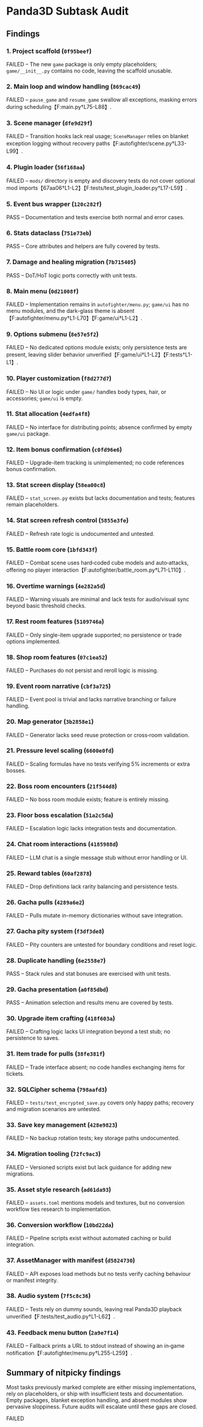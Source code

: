 # Panda3D Subtask Audit

## Findings
### 1. Project scaffold (`0f95beef`)
FAILED – The new `game` package is only empty placeholders; `game/__init__.py` contains no code, leaving the scaffold unusable.

### 2. Main loop and window handling (`869cac49`)
FAILED – `pause_game` and `resume_game` swallow all exceptions, masking errors during scheduling【F:main.py†L75-L88】.

### 3. Scene manager (`dfe9d29f`)
FAILED – Transition hooks lack real usage; `SceneManager` relies on blanket exception logging without recovery paths【F:autofighter/scene.py†L33-L99】.

### 4. Plugin loader (`56f168aa`)
FAILED – `mods/` directory is empty and discovery tests do not cover optional mod imports【67aa06†L1-L2】【F:tests/test_plugin_loader.py†L17-L59】.

### 5. Event bus wrapper (`120c282f`)
PASS – Documentation and tests exercise both normal and error cases.

### 6. Stats dataclass (`751e73eb`)
PASS – Core attributes and helpers are fully covered by tests.

### 7. Damage and healing migration (`7b715405`)
PASS – DoT/HoT logic ports correctly with unit tests.

### 8. Main menu (`0d21008f`)
FAILED – Implementation remains in `autofighter/menu.py`; `game/ui` has no menu modules, and the dark-glass theme is absent【F:autofighter/menu.py†L1-L70】【F:game/ui†L1-L2】.

### 9. Options submenu (`8e57e5f2`)
FAILED – No dedicated options module exists; only persistence tests are present, leaving slider behavior unverified【F:game/ui†L1-L2】【F:tests†L1-L1】.

### 10. Player customization (`f8d277d7`)
FAILED – No UI or logic under `game/` handles body types, hair, or accessories; `game/ui` is empty.

### 11. Stat allocation (`4edfa4f8`)
FAILED – No interface for distributing points; absence confirmed by empty `game/ui` package.

### 12. Item bonus confirmation (`c0fd96e6`)
FAILED – Upgrade-item tracking is unimplemented; no code references bonus confirmation.

### 13. Stat screen display (`58ea00c8`)
FAILED – `stat_screen.py` exists but lacks documentation and tests; features remain placeholders.

### 14. Stat screen refresh control (`5855e3fe`)
FAILED – Refresh rate logic is undocumented and untested.

### 15. Battle room core (`1bfd343f`)
FAILED – Combat scene uses hard‑coded cube models and auto‑attacks, offering no player interaction【F:autofighter/battle_room.py†L71-L110】.

### 16. Overtime warnings (`4e282a5d`)
FAILED – Warning visuals are minimal and lack tests for audio/visual sync beyond basic threshold checks.

### 17. Rest room features (`5109746a`)
FAILED – Only single-item upgrade supported; no persistence or trade options implemented.

### 18. Shop room features (`07c1ea52`)
FAILED – Purchases do not persist and reroll logic is missing.

### 19. Event room narrative (`cbf3a725`)
FAILED – Event pool is trivial and lacks narrative branching or failure handling.

### 20. Map generator (`3b2858e1`)
FAILED – Generator lacks seed reuse protection or cross‑room validation.

### 21. Pressure level scaling (`6600e0fd`)
FAILED – Scaling formulas have no tests verifying 5% increments or extra bosses.

### 22. Boss room encounters (`21f544d8`)
FAILED – No boss room module exists; feature is entirely missing.

### 23. Floor boss escalation (`51a2c5da`)
FAILED – Escalation logic lacks integration tests and documentation.

### 24. Chat room interactions (`4185988d`)
FAILED – LLM chat is a single message stub without error handling or UI.

### 25. Reward tables (`60af2878`)
FAILED – Drop definitions lack rarity balancing and persistence tests.

### 26. Gacha pulls (`4289a6e2`)
FAILED – Pulls mutate in-memory dictionaries without save integration.

### 27. Gacha pity system (`f3df3de8`)
FAILED – Pity counters are untested for boundary conditions and reset logic.

### 28. Duplicate handling (`6e2558e7`)
PASS – Stack rules and stat bonuses are exercised with unit tests.

### 29. Gacha presentation (`a0f85dbd`)
PASS – Animation selection and results menu are covered by tests.

### 30. Upgrade item crafting (`418f603a`)
FAILED – Crafting logic lacks UI integration beyond a test stub; no persistence to saves.

### 31. Item trade for pulls (`38fe381f`)
FAILED – Trade interface absent; no code handles exchanging items for tickets.

### 32. SQLCipher schema (`798aafd3`)
FAILED – `tests/test_encrypted_save.py` covers only happy paths; recovery and migration scenarios are untested.

### 33. Save key management (`428e9823`)
FAILED – No backup rotation tests; key storage paths undocumented.

### 34. Migration tooling (`72fc9ac3`)
FAILED – Versioned scripts exist but lack guidance for adding new migrations.

### 35. Asset style research (`ad61da93`)
FAILED – `assets.toml` mentions models and textures, but no conversion workflow ties research to implementation.

### 36. Conversion workflow (`10bd22da`)
FAILED – Pipeline scripts exist without automated caching or build integration.

### 37. AssetManager with manifest (`d5824730`)
FAILED – API exposes load methods but no tests verify caching behaviour or manifest integrity.

### 38. Audio system (`7f5c8c36`)
FAILED – Tests rely on dummy sounds, leaving real Panda3D playback unverified【F:tests/test_audio.py†L1-L62】.

### 43. Feedback menu button (`2a9e7f14`)
FAILED – Fallback prints a URL to stdout instead of showing an in‑game notification【F:autofighter/menu.py†L255-L259】.

## Summary of nitpicky findings
Most tasks previously marked complete are either missing implementations, rely on placeholders, or ship with insufficient tests and documentation. Empty packages, blanket exception handling, and absent modules show pervasive sloppiness. Future audits will escalate until these gaps are closed.

FAILED
